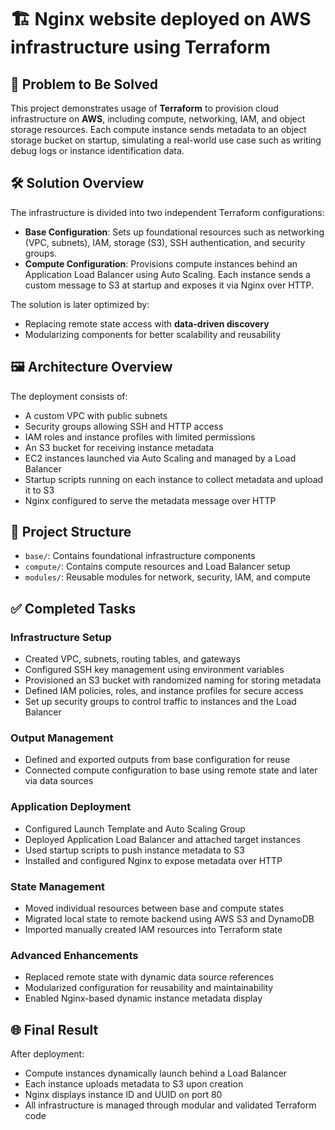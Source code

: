 # 🏗️ Nginx website deployed on AWS infrastructure using Terraform

## 🧩 Problem to Be Solved

This project demonstrates usage of **Terraform** to provision cloud infrastructure on **AWS**, including compute, networking, IAM, and object storage resources. Each compute instance sends metadata to an object storage bucket on startup, simulating a real-world use case such as writing debug logs or instance identification data.

## 🛠️ Solution Overview

The infrastructure is divided into two independent Terraform configurations:

- **Base Configuration**: Sets up foundational resources such as networking (VPC, subnets), IAM, storage (S3), SSH authentication, and security groups.
- **Compute Configuration**: Provisions compute instances behind an Application Load Balancer using Auto Scaling. Each instance sends a custom message to S3 at startup and exposes it via Nginx over HTTP.

The solution is later optimized by:
- Replacing remote state access with **data-driven discovery**
- Modularizing components for better scalability and reusability

## 🖼️ Architecture Overview

The deployment consists of:

- A custom VPC with public subnets
- Security groups allowing SSH and HTTP access
- IAM roles and instance profiles with limited permissions
- An S3 bucket for receiving instance metadata
- EC2 instances launched via Auto Scaling and managed by a Load Balancer
- Startup scripts running on each instance to collect metadata and upload it to S3
- Nginx configured to serve the metadata message over HTTP


## 📁 Project Structure

- `base/`: Contains foundational infrastructure components
- `compute/`: Contains compute resources and Load Balancer setup
- `modules/`: Reusable modules for network, security, IAM, and compute

## ✅ Completed Tasks

### Infrastructure Setup

- Created VPC, subnets, routing tables, and gateways
- Configured SSH key management using environment variables
- Provisioned an S3 bucket with randomized naming for storing metadata
- Defined IAM policies, roles, and instance profiles for secure access
- Set up security groups to control traffic to instances and the Load Balancer

### Output Management

- Defined and exported outputs from base configuration for reuse
- Connected compute configuration to base using remote state and later via data sources

### Application Deployment

- Configured Launch Template and Auto Scaling Group
- Deployed Application Load Balancer and attached target instances
- Used startup scripts to push instance metadata to S3
- Installed and configured Nginx to expose metadata over HTTP

### State Management

- Moved individual resources between base and compute states
- Migrated local state to remote backend using AWS S3 and DynamoDB
- Imported manually created IAM resources into Terraform state

### Advanced Enhancements

- Replaced remote state with dynamic data source references
- Modularized configuration for reusability and maintainability
- Enabled Nginx-based dynamic instance metadata display

## 🌐 Final Result

After deployment:
- Compute instances dynamically launch behind a Load Balancer
- Each instance uploads metadata to S3 upon creation
- Nginx displays instance ID and UUID on port 80
- All infrastructure is managed through modular and validated Terraform code
